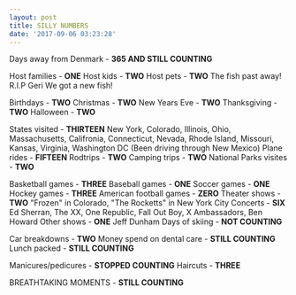 ```yaml
---
layout: post
title: SILLY NUMBERS
date: '2017-09-06 03:23:28'
---
```


Days away from Denmark - **365 AND STILL COUNTING**

Host families - **ONE**
Host kids - **TWO**
Host pets - **TWO** The fish past away! R.I.P Geri
We got a new fish!

Birthdays - **TWO**
Christmas - **TWO**
New Years Eve - **TWO**
Thanksgiving - **TWO**
Halloween - **TWO**

States visited - **THIRTEEN** New York, Colorado, Illinois, Ohio, Massachusetts, Califronia, Connecticut, Nevada, Rhode Island, Missouri, Kansas, Virginia, Washington DC (Been driving through New Mexico)
Plane rides - **FIFTEEN**
Rodtrips - **TWO**
Camping trips - **TWO**
National Parks visites - **TWO**

Basketball games - **THREE**
Baseball games - **ONE**
Soccer games - **ONE**
Hockey games - **THREE**
American football games - **ZERO**
Theater shows - **TWO** "Frozen" in Colorado, "The Rocketts" in New York City
Concerts - **SIX** Ed Sherran, The XX, One Republic, Fall Out Boy, X Ambassadors, Ben Howard
Other shows - **ONE** Jeff Dunham 
Days of skiing - **NOT COUNTING**

Car breakdowns - **TWO**
Money spend on dental care - **STILL COUNTING**
Lunch packed - **STILL COUNTING**

Manicures/pedicures - **STOPPED COUNTING**
Haircuts - **THREE**

BREATHTAKING MOMENTS - **STILL COUNTING**